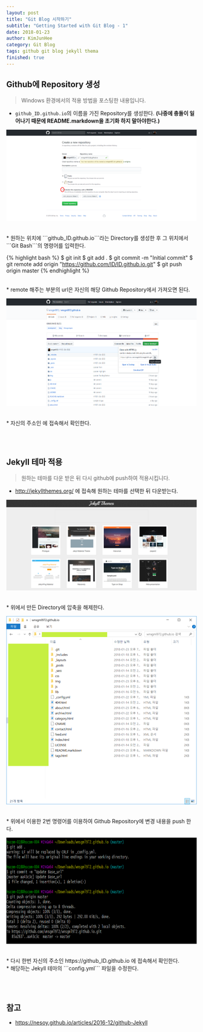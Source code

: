 ```yaml
---
layout: post
title: "Git Blog 시작하기"
subtitle: "Getting Started with Git Blog - 1"
date: 2018-01-23
author: KimJunHee
category: Git Blog
tags: github git blog jekyll thema
finished: true
---
```


## Github에 Repository 생성

> Windows 환경에서의 적용 방법을 포스팅한 내용입니다.

* ```github_ID.github.io```의 이름을 가진 Repository를 생성한다. **(나중에 충돌이 일어나기 때문에 README.markdown을 초기화 하지 말아야한다.)**

![Git](/assets/images/gitBlog/1/gitBlog_repository.png "make repository")

<br/>
* 원하는 위치에 ```github_ID.github.io```라는 Directory를 생성한 후 그 위치에서 ```Git Bash```의 명령어를 입력한다.

{% highlight bash %}
$ git init
$ git add .
$ git commit -m "Initial commit"
$ git remote add origin "https://github.com/ID/ID.github.io.git"
$ git push origin master
{% endhighlight %}

<br/>
* remote 해주는 부분의 url은 자신의 해당 Github Repository에서 가져오면 된다.

![Git](/assets/images/gitBlog/1/gitBlog_copy.png "copy url")

<br/>
* 자신의 주소인 <https://github_ID.github.io> 에 접속해서 확인한다.


<br/><br/>
## Jekyll 테마 적용

> 원하는 테마를 다운 받은 뒤 다시 github에 push하여 적용시킵니다.

* <http://jekyllthemes.org/> 에 접속해 원하는 테마를 선택한 뒤 다운받는다.

![Git](/assets/images/gitBlog/1/gitBlog_thema.png "jekyll Thema")

<br/>
* 위에서 만든 Directory에 압축을 해제한다.

![Git](/assets/images/gitBlog/1/gitBlog_directory.png "directory")

<br/>
* 위에서 이용한 2번 명령어를 이용하여 Github Repository에 변경 내용을 push 한다.

![Git](/assets/images/gitBlog/1/gitBlog_push.png "update base url")

<br/>
* 다시 한번 자신의 주소인 https://github_ID.github.io 에 접속해서 확인한다.

<br/>
* 해당하는 Jekyll 테마의 ```config.yml``` 파일을 수정한다.


<br/><br/>
## 참고

* <https://nesoy.github.io/articles/2016-12/github-Jekyll>
